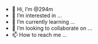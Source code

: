 - 👋 Hi, I’m @294m
- 👀 I’m interested in ...
- 🌱 I’m currently learning ...
- 💞️ I’m looking to collaborate on ...
- 📫 How to reach me ...

<!---
294m/294m is a ✨ special ✨ repository because its `README.md` (this file) appears on your GitHub profile.
You can click the Preview link to take a look at your changes.
--->
